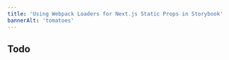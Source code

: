 ```yaml
---
title: 'Using Webpack Loaders for Next.js Static Props in Storybook'
bannerAlt: 'tomatoes'
---
```


## Todo
